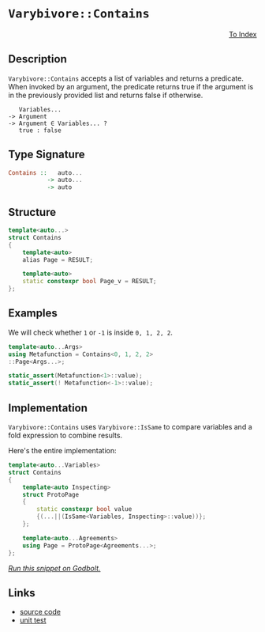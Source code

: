 <!-- Copyright 2024 Feng Mofan
SPDX-License-Identifier: Apache-2.0 -->

# `Varybivore::Contains`

<p style='text-align: right;'><a href="../../../facilities/metafunctions.md#varybivore-contains">To Index</a></p>

## Description

`Varybivore::Contains` accepts a list of variables and returns a predicate.
When invoked by an argument, the predicate returns true if the argument is in the previously provided list and returns false if otherwise.

<pre><code>   Variables...
-> Argument
-> Argument &in; Variables... ?
   true : false</code></pre>

## Type Signature

```Haskell
Contains ::   auto...
           -> auto...
           -> auto
```

## Structure

```C++
template<auto...>
struct Contains
{
    template<auto>
    alias Page = RESULT;

    template<auto>
    static constexpr bool Page_v = RESULT;
};
```

## Examples

We will check whether `1` or `-1`  is inside `0, 1, 2, 2`.

```C++
template<auto...Args>
using Metafunction = Contains<0, 1, 2, 2>
::Page<Args...>;

static_assert(Metafunction<1>::value);
static_assert(! Metafunction<-1>::value);
```

## Implementation

`Varybivore::Contains` uses `Varybivore::IsSame` to compare variables and a fold expression to combine results.

Here's the entire implementation:

```C++
template<auto...Variables>
struct Contains
{
    template<auto Inspecting>
    struct ProtoPage
    {   
        static constexpr bool value 
        {(...||(IsSame<Variables, Inspecting>::value))};
    };

    template<auto...Agreements>
    using Page = ProtoPage<Agreements...>;
};
```

[*Run this snippet on Godbolt.*](https://godbolt.org/#z:OYLghAFBqd5QCxAYwPYBMCmBRdBLAF1QCcAaPECAMzwBtMA7AQwFtMQByARg9KtQYEAysib0QXACx8BBAKoBnTAAUAHpwAMvAFYTStJg1DIApACYAQuYukl9ZATwDKjdAGFUtAK4sGISVykrgAyeAyYAHI%2BAEaYxCAAnKQADqgKhE4MHt6%2B/oGp6Y4CoeFRLLHxSXaYDplCBEzEBNk%2BfgG2mPZFDPWNBCWRMXGJtg1NLbntCmP9YYPlwwkAlLaoXsTI7BzmAMxhyN5YANQmO24EAJ7JmAD6BMRMhAqn2CYaAIJv7wSYLMkGP1ObiYXiIpCOIKILy%2B02IXgcRwAkgohKxMF8TAB2CxHaZMRzII5oBjTTCqZLEI7RVCeI4ANzEXkwJ2xVDESixABFTjiuTyMR8fn8AeizpDUEcAGqNPBMaL0aEfWHwghIlFooHS4iy%2BWYcFanUKnavD5YnF4glEgSk8mU6m0hneZlm%2B5Mvk7XmY7kegXfX7/fGi4Gg1AAOnDBrl9GexphroRHkEjxJGOxXyOGaOQoDgLFIaRJOutSMivemdx8dVymIqCIyiYwHRH3LZsz6fLmYteEJxJtFKpNNo9MZzubHYzZog4dDWLcs4gyNRbE1MqjmAU4MRhZqjhLxpAIEdTKWS3dVjHE69/NNF6z/pFQPF0/ewGImF%2BjAIMZNZczXnSRhHPWjYnDsnJATWdYNkGL5vh%2BggKNO0I%2BqaV4oZ8HwAPQAFS4Xh%2BGYV8OG4QAKtgQgkXhhFYfhtHYdRGGfGYewMAcXjHECxKbMkX6ll82YPnmRDPsQwDfl8/5hMARwALKYA0VBeKx3SgeBiYNGEMZuBo4KBEcZjgmYpYHsBMGiYh4bIeejFdsgNxMAoShNBAckKUptQCECXAvAeR6YKe6G2fZjlxAQEBgGAsnyUwinKZkQIALTefuh4jgFFgcCstCcAArLwfgcFopCoJwc6WNYuJrBszrMTwpAEJomUrAA1iAOWSKGGgBJiOwaDlGhmAAbINZgAByjfonCSLwLASBoOkFUVJUcLwCggDpDWFZlpBwLAMCICAawEMkoLkJQaB/HQcQRGinCqKNg0JYNkhHMAyCElIoZmLwmD4EQ2roHo/CCCIYjsFIMiCIoKjqFtpC6IEADuDzJJwPBZbl%2BWNcVnAAPKgidqqoFQRz3Y9z2ve9RyfWYRwQB4l30JSuxcEsvCbVoKwQEgF3JFdZAUBAvP8yAwBSAZNC0D8xBrRA0TY9EYSNBcaO8IrzDEBcuPRNoO6q6QF1sIIuMMLQKtw1g0ReMAwK0LQa3cLwWAsIYwDiBbeBvrUdLrtjZI1KCWx1WEPzZXDtB4NEDyax4WDY/ceCzY7pA%2B8Q1JKJyvyuxHRiNSsVAGGJkp4JgiO49cBV1cDwiiOIEPV9DajYwj%2Biuyg1jWPokdrZAKyoDxmQOwl0zoKcnKmOVlhmEtqcA77vcdF0mQuAw7ieK0eghHMZQVHoBQZAIEx%2BPkaQHwwAw78MgTVB5PQzEfeg390vRNBfQzxNf9/r7kn99G/CwfxWAoKqmwJAYw4HlUgi1eDLVJg9J6L03ofQ6rTCAuBCAkBOLVNm9U84rAQJgJgWB4gQBav4HYoYEg7ExJILqZhJCDXmjlQaSQw7TVILNHYXBQyDS4INUaCRRp8PalwHKVDBpQOxstVa61cFbS5vtbmh0CanUFsLJmN02CcEaCwOkmIEpMCJAYQCXAEihm4UVX6GCAZA1kKDOu0gG5KCbnDXQBlkZMFRo7cBkDoE4w4PjY6oIjjEwhMQXR%2BjDEHFdtTMxFi6YMz5kzLBOwzA4I5ttJR6i4hnSFqgRmwwdF6IStEowpiuA6UltLWW8s4bq2Vvrepmtta6wcPrQ2n4TZm2xpba2tt7b62dtnLYRV8Be0cD7B2ljVABx%2BPrEOnRsYRyjsrWOIz2baiTnVVO6dMCZxdkYHOoB5F8ELgoYupdy6MH1tXex4NHGyEbrDIqbjW65wnlYSwXdog91IcVAe1pODDwIKPMCHzrDTxgbPPAWBflAM6DuZeEBXAP0CFvUo7896n26KilI2LMj/13tfBFt8X7NG/sfReiKBBksJVfUYfRcV4lftvTFrNVjrFAeysOvipGcDCREgxRiYmmPMZ1Om6D/opNZuzPBpACFEOGH8thM0QA7DMV1TEYjMQ9UkPQ56gQ/HSNsLIjJCj4BKKOoTXJ2TiCaK2DoimLAFB0kJHSUVIppg/T%2BiQGFtiQa13uZDeQzjnk6DVaQDxXj0aTQgVjOGy1AmExCSTR1L1nWuvpB6wM0wEn5KSXEFJOx0l5x2jzfN/MbUVqZoeZAyRkg3HdQkG4nqCD2XCc9PgdBqmUFqUVJp5s6oDpaXrZOHTjam3NqMzAVsbZiAGcnIZhz1mkDGYiyZfsZnIEDvMwQizw6R2jhcNZ8dNn6x2WkPZWdDlSVLQXBs5yS5lwrjcuxgaJAPKhqG5uEbjHGA7l85ZcL/ndAdphEe7dJ4WEhcVaFsL4DwqXs4ZFq9cXovmESvFhRMi4v3t0OlH8qWkq/jkSlT86gzAI4/EjG9f4soxQAsBHLqpMZ5fGpa/K01HAzW67NPxc1oJ9czbBsr5H4MIcQyg4D2GzTMGYnYOwcr9QCPNBTmJ%2BGSITZwGRG05WtUkDlShOVRpDQSJIBIPVqFcB2LGnY7GYHabkZzcB31NMcZWk5pqKc4jpGcJIIAA%3D%3D)

## Links

- [source code](../../../../conceptrodon/descend/varybivore/contains.hpp)
- [unit test](../../../../tests/unit/metafunctions/varybivore/contains.test.hpp)
